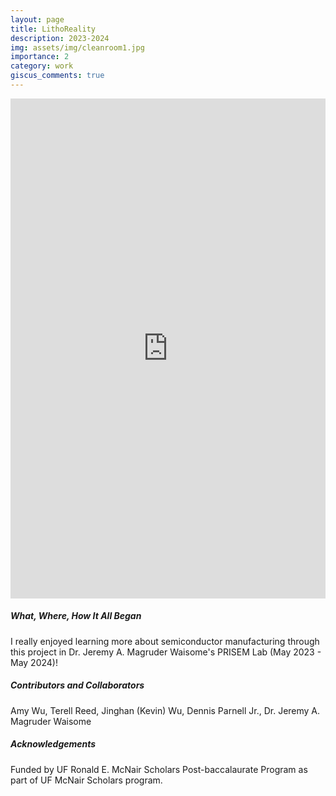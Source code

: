 ```yaml
---
layout: page
title: LithoReality
description: 2023-2024
img: assets/img/cleanroom1.jpg
importance: 2
category: work
giscus_comments: true
---
```


<div class="row">
  <div class="col-md-8">
    <iframe src="https://ufdatastudio.com/posts/2023-08-15-mcnair-blog/" width="100%" height="800px" frameborder="0"></iframe>
  </div>
  <div class="col-md-4">
    <h5>What, Where, How It All Began</h5>
    <p>
      I really enjoyed learning more about semiconductor manufacturing through this project in Dr. Jeremy A. Magruder Waisome's PRISEM Lab (May 2023 - May 2024)! <br>
    </p>
    <h5>Contributors and Collaborators</h5>
    <p>
      Amy Wu, Terell Reed, Jinghan (Kevin) Wu, Dennis Parnell Jr., Dr. Jeremy A. Magruder Waisome
    </p>
    <h5>Acknowledgements</h5>
    <p>
      Funded by UF Ronald E. McNair Scholars Post-baccalaurate Program as part of UF McNair Scholars program. <br>
    </p>
  </div>
</div>
